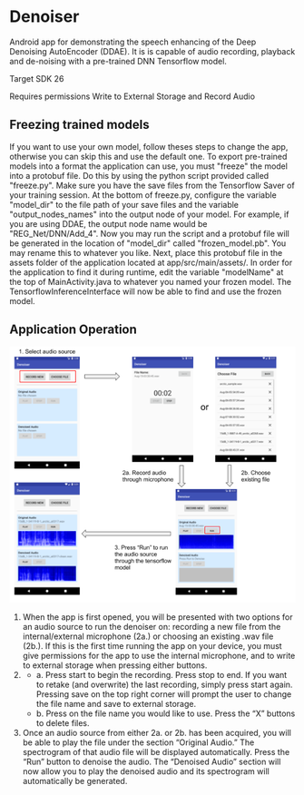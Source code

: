 # Denoiser
Android app for demonstrating the speech enhancing of the Deep Denoising AutoEncoder (DDAE). It is is capable of audio recording, playback and de-noising with a pre-trained DNN Tensorflow model. 


Target SDK 26


Requires permissions Write to External Storage and Record Audio


## Freezing trained models
If you want to use your own model, follow theses steps to change the app, otherwise you can skip this and use the default one. To export pre-trained models into a format the application can use, you must "freeze" the model into a protobuf file. Do this by using the python script provided called "freeze.py". Make sure you have the save files from the Tensorflow Saver of your training session. At the bottom of freeze.py, configure the variable "model_dir" to the file path of your save files and the variable "output_nodes_names" into the output node of your model. For example, if you are using DDAE, the output node name would be "REG_Net/DNN/Add_4". Now you may run the script and a protobuf file will be generated in the location of "model_dir" called "frozen_model.pb". You may rename this to whatever you like. Next, place this protobuf file in the assets folder of the application located at app/src/main/assets/. In order for the application to find it during runtime, edit the variable "modelName" at the top of MainActivity.java to whatever you named your frozen model. The TensorflowInferenceInterface will now be able to find and use the frozen model.

## Application Operation
![Operation Image](Operation.png?raw=true "Operation")
1. When the app is first opened, you will be presented with two options for an audio source to run the denoiser on: recording a new file from the internal/external microphone (2a.) or choosing an existing .wav file (2b.). If this is the first time running the app on your device, you must give permissions for the app to use the internal microphone, and to write to external storage when pressing either buttons.
2. 	
   * a. Press start to begin the recording. Press stop to end. If you want to retake (and overwrite) the last recording, simply press start again. Pressing save on the top right corner will prompt the user to change the file name and save to external storage. 
   * b. Press on the file name you would like to use. Press the “X” buttons to delete files. 
3. Once an audio source from either 2a. or 2b. has been acquired, you will be able to play the file under the section “Original Audio.” The spectrogram of that audio file will be displayed automatically. Press the “Run” button to denoise the audio. The “Denoised Audio” section will now allow you to play the denoised audio and its spectrogram will automatically be generated. 
